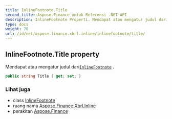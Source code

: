```yaml
---
title: InlineFootnote.Title
second_title: Aspose.Finance untuk Referensi .NET API
description: InlineFootnote Properti. Mendapat atau mengatur judul dariInlineFootnote .
type: docs
weight: 70
url: /id/net/aspose.finance.xbrl.inline/inlinefootnote/title/
---
```

## InlineFootnote.Title property

Mendapat atau mengatur judul dari[`InlineFootnote`](../) .

```csharp
public string Title { get; set; }
```

### Lihat juga

* class [InlineFootnote](../)
* ruang nama [Aspose.Finance.Xbrl.Inline](../../inlinefootnote/)
* perakitan [Aspose.Finance](../../../)


